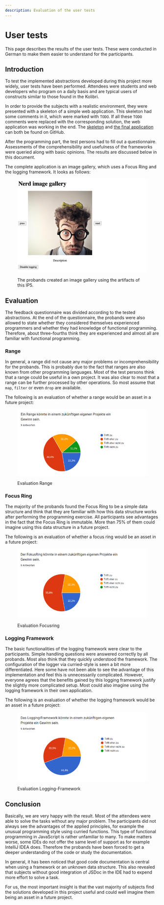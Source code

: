 ```yaml
---
description: Evaluation of the user tests
---
```


# User tests

This page describes the results of the user tests. These were conducted in German to make them easier to understand for the participants.

## Introduction

To test the implemented abstractions developed during this project more widely, user tests have been performed. Attendees were students and web developers who program on a daily basis and are typical users of constructs similar to those found in the Kolibri.

In order to provide the subjects with a realistic environment, they were presented with a skeleton of a simple web application. This skeleton had some comments in it, which were marked with `TODO`. If all these `TODO` comments were replaced with the corresponding solution, the web application was working in the end. The [skeleton](https://github.com/wildwyss/ip5-usertests/blob/empty-test/userTest.js) and [the final application](https://github.com/wildwyss/ip5-usertests/blob/main/docs/userTest.js) can both be found on GitHub.

After the programming part, the test persons had to fill out a questionnaire. Assessments of the comprehensibility and usefulness of the frameworks were queried along with basic opinions. The results are discussed below in this document.

The complete application is an image gallery, which uses a Focus Ring and the logging framework. It looks as follows:

<figure><img src="../.gitbook/assets/image (2).png" alt=""><figcaption><p>The probands created an image gallery using the artifacts of this IP5.</p></figcaption></figure>

## Evaluation

The feedback questionnaire was divided according to the tested abstractions. At the end of the questionnaire, the probands were also allowed to state whether they considered themselves experienced programmers and whether they had knowledge of functional programming. Therefore, about three-fourths think they are experienced and almost all are familiar with functional programming.

### Range

In general, a range did not cause any major problems or incomprehensibility for the probands. This is probably due to the fact that ranges are also known from other programming languages. Most of the test persons think that a range could be useful in a own project. It was also clear to most that a range can be further processed by other operations. So most assume that `map`, `filter` or even `drop` are available.

The following is an evaluation of whether a range would be an asset in a future project:

<figure><img src="../.gitbook/assets/image (8).png" alt=""><figcaption><p>Evaluation Range</p></figcaption></figure>

### Focus Ring

The majority of the probands found the Focus Ring to be a simple data structure and think that they are familiar with how this data structure works after performing the programming exercise. All participants see advantages in the fact that the Focus Ring is immutable. More than 75% of them could imagine using this data structure in a future project.

The following is an evaluation of whether a focus ring would be an asset in a future project:

<figure><img src="../.gitbook/assets/image (3).png" alt=""><figcaption><p>Evaluation Focusring</p></figcaption></figure>

### Logging Framework

The basic functionalities of the logging framework were clear to the participants. Simple handling questions were answered correctly by all probands. Most also think that they quickly understood the framework. The configuration of the logger via curried-style is seen a bit more differentiated. Here some have not been able to see the advantage of this implementation and feel this is unnecessarily complicated. However, everyone agrees that the benefits gained by this logging framework justify the slightly more complicated setup. Most could also imagine using the logging framework in their own application.

The following is an evaluation of whether the logging framework would be an asset in a future project:

<figure><img src="../.gitbook/assets/image.png" alt=""><figcaption><p>Evaluation Logging-Framework</p></figcaption></figure>

## Conclusion

Basically, we are very happy with the result. Most of the attendees were able to solve the tasks without any major problem. The participants did not always see the advantages of the applied principles, for example the unusual programming style using curried functions. This type of functional programming in JavaScript is rather unfamiliar to many. To make matters worse, some IDEs do not offer the same level of support as for example IntelliJ IDEA does. Therefore the probands have been forced to get a deeper understanding of the code or study the documentation.&#x20;

In general, it has been noticed that good code documentation is central when using a framework or an unknown data structure. This also revealed that subjects without good integration of JSDoc in the IDE had to expend more effort to solve a task.

For us, the most important insight is that the vast majority of subjects find the solutions developed in this project useful and could well imagine them being an asset in a future project.
